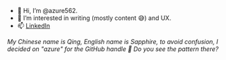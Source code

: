 - 👋 Hi, I’m @azure562. 
- 👀 I’m interested in writing (mostly content 😅) and UX.
- 📫 [LinkedIn](https://www.linkedin.com/in/qing-sapphire-wang-36775731/)

*My Chinese name is Qing, English name is Sapphire, to avoid confusion, I decided on "azure" for the GitHub handle 🙈 Do you see the pattern there?*

<!---[
azure562/azure562 is a ✨ special ✨ repository because its `README.md` (this file) appears on your GitHub profile.
You can click the Preview link to take a look at your changes.
--->
